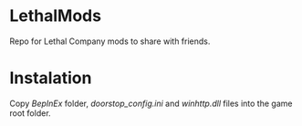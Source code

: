 # LethalMods
Repo for Lethal Company mods to share with friends.

# Instalation
Copy *BepInEx* folder, *doorstop_config.ini* and *winhttp.dll* files into the game root folder.
